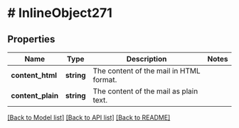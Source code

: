 # # InlineObject271

## Properties

Name | Type | Description | Notes
------------ | ------------- | ------------- | -------------
**content_html** | **string** | The content of the mail in HTML format. |
**content_plain** | **string** | The content of the mail as plain text. |

[[Back to Model list]](../../README.md#models) [[Back to API list]](../../README.md#endpoints) [[Back to README]](../../README.md)
